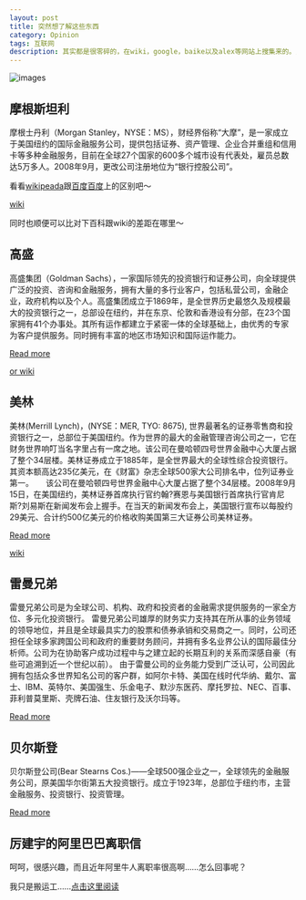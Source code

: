 ```yaml
---
layout: post
title: 突然想了解这些东西
category: Opinion
tags: 互联网
description: 其实都是很零碎的，在wiki，google，baike以及alex等网站上搜集来的。当然，为什么想了解，因为我刚刚又把《浪潮之巅》翻阅了一遍。
---
```

![images](http://media-cache-ak0.pinimg.com/736x/4d/a1/61/4da161b5ad8311056fb4c157cfb04ebe.jpg)
## 摩根斯坦利
摩根士丹利（Morgan Stanley，NYSE：MS），财经界俗称“大摩”，是一家成立于美国纽约的国际金融服务公司，提供包括证券、资产管理、企业合并重组和信用卡等多种金融服务，目前在全球27个国家的600多个城市设有代表处，雇员总数达5万多人。2008年9月，更改公司注册地位为“银行控股公司”。

看看[wikipeada](http://zh.wikipedia.org/wiki/%E6%91%A9%E6%A0%B9%E6%96%AF%E5%9D%A6%E5%88%A9)跟[百度百度](http://baike.baidu.com/link?url=2u_4wPx8GpGW-DTgXWXBQIP-8Z3iJMH0ynSBsFMd51BAGciAfslsu3rKMpMS4kxn)上的区别吧～

[wiki](http://en.wikipedia.org/wiki/Morgan_Stanley)

同时也顺便可以比对下百科跟wiki的差距在哪里～

## 高盛
高盛集团（Goldman Sachs），一家国际领先的投资银行和证券公司，向全球提供广泛的投资、咨询和金融服务，拥有大量的多行业客户，包括私营公司，金融企业，政府机构以及个人。高盛集团成立于1869年，是全世界历史最悠久及规模最大的投资银行之一，总部设在纽约，并在东京、伦敦和香港设有分部，在23个国家拥有41个办事处。其所有运作都建立于紧密一体的全球基础上，由优秀的专家为客户提供服务。同时拥有丰富的地区市场知识和国际运作能力。

[Read more](http://baike.baidu.com/subview/28022/6065801.htm?fromId=28022&from=rdtself)

[or wiki](http://en.wikipedia.org/wiki/Goldman_Sachs)

## 美林
美林(Merrill Lynch)，(NYSE：MER, TYO: 8675), 世界最著名的证券零售商和投资银行之一，总部位于美国纽约。作为世界的最大的金融管理咨询公司之一，它在财务世界响叮当名字里占有一席之地。该公司在曼哈顿四号世界金融中心大厦占据了整个34层楼。美林证券成立于1885年，是全世界最大的全球性综合投资银行。其资本额高达235亿美元，在《财富》杂志全球500家大公司排名中，位列证券业第一。 　
该公司在曼哈顿四号世界金融中心大厦占据了整个34层楼。2008年9月15日，在美国纽约，美林证券首席执行官约翰?赛恩与美国银行首席执行官肯尼斯?刘易斯在新闻发布会上握手。在当天的新闻发布会上，美国银行宣布以每股约29美元、合计约500亿美元的价格收购美国第三大证券公司美林证券。

[Read more](http://baike.baidu.com/subview/576694/5956787.htm)

[wiki](http://en.wikipedia.org/wiki/Merrill_Lynch)

## 雷曼兄弟
雷曼兄弟公司是为全球公司、机构、政府和投资者的金融需求提供服务的一家全方位、多元化投资银行。
雷曼兄弟公司雄厚的财务实力支持其在所从事的业务领域的领导地位，并且是全球最具实力的股票和债券承销和交易商之一。同时，公司还担任全球多家跨国公司和政府的重要财务顾问，并拥有多名业界公认的国际最佳分析师。公司为在协助客户成功过程中与之建立起的长期互利的关系而深感自豪（有些可追溯到近一个世纪以前）。
由于雷曼公司的业务能力受到广泛认可，公司因此拥有包括众多世界知名公司的客户群，如阿尔卡特、美国在线时代华纳、戴尔、富士、IBM、英特尔、美国强生、乐金电子、默沙东医药、摩托罗拉、NEC、百事、菲利普莫里斯、壳牌石油、住友银行及沃尔玛等。

[Read more](http://baike.baidu.com/view/390706.htm)

## 贝尔斯登
贝尔斯登公司(Bear Stearns Cos.)——全球500强企业之一，全球领先的金融服务公司，原美国华尔街第五大投资银行。成立于1923年，总部位于纽约市，主营金融服务、投资银行、投资管理。

[Read more](http://baike.baidu.com/view/1248453.htm)

## 厉建宇的阿里巴巴离职信
呵呵，很感兴趣，而且近年阿里牛人离职率很高啊……怎么回事呢？

我只是搬运工……[点击这里阅读](http://www.douban.com/note/189573054/)
